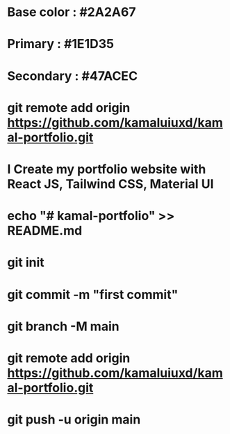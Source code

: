 # Base color : #2A2A67

# Primary : #1E1D35

# Secondary : #47ACEC

# git remote add origin https://github.com/kamaluiuxd/kamal-portfolio.git

# I Create my portfolio website with React JS, Tailwind CSS, Material UI

# echo "# kamal-portfolio" >> README.md

# git init

# git commit -m "first commit"

# git branch -M main

# git remote add origin https://github.com/kamaluiuxd/kamal-portfolio.git

# git push -u origin main
